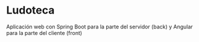 # Ludoteca

Aplicación web con Spring Boot para la parte del servidor (back) y Angular para la parte del cliente (front)

